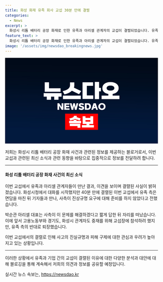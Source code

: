 ```yaml
---
title: 화성 화재 유족 회사 교섭 30분 만에 결렬
categories:
  - News
excerpt: >
  화성시 리튬 배터리 공장 화재로 인한 유족과 아리셀 관계자의 교섭이 결렬되었습니다. 유족 교섭단과 회사 대표는 오늘 화성시청에서 40분간 대화를 시도했으나 합의에 이르지 못했습니다. 유족 측은 사측이 진상규명에 대해 준비를 하지 않았다며 불만을 토로했고, 아리셀 대표는 문제를 해결하겠다는 짧은 발언 후 자리를 떴습니다. 고용노동부와 경기도, 화성시 관계자도 중재를 시도했으나 유족 측 반대로 퇴장했습니다.
feature_text: >
  화성시 리튬 배터리 공장 화재로 인한 유족과 아리셀 관계자의 교섭이 결렬되었습니다. 유족 교섭단과 회사 대표는 오늘 화성시청에서 40분간 대화를 시도했으나 합의에 이르지 못했습니다. 유족 측은 사측이 진상규명에 대해 준비를 하지 않았다며 불만을 토로했고, 아리셀 대표는 문제를 해결하겠다는 짧은 발언 후 자리를 떴습니다. 고용노동부와 경기도, 화성시 관계자도 중재를 시도했으나 유족 측 반대로 퇴장했습니다.
image: '/assets/img/newsdao_breakingnews.jpg'
---
```


<p><img src="/assets/img/newsdao_breakingnews.jpg" alt="ranknews 속보" /></p>

<p>저희는 화성시 리튬 배터리 공장 화재 사건과 관련된 정보를 제공하는 블로거로서, 이번 교섭과 관련된 최신 소식과 관련 동향을 바탕으로 집중적으로 정보를 전달하려 합니다. </p>

<hr />

<h4>화성 리튬 배터리 공장 화재 사건의 최신 소식</h4>

<p>이번 교섭에서 유족과 아리셀 관계자들이 만난 결과, 이견을 보이며 결렬된 사실이 밝혀졌습니다. 화성시청에서 대화를 시작했지만 40분 만에 결렬된 이번 교섭에서 유족 측은 면담을 마친 뒤 기자들과 만나, 사측이 진상규명 요구에 대해 준비를 하지 않았다고 전했습니다. </p>

<p>박순관 아리셀 대표는 사측이 이 문제를 해결하겠다고 짧게 답한 뒤 자리를 떠났습니다. 이에 앞서 고용노동부와 경기도, 화성시 관계자도 중재를 위해 교섭장에 참석하려 했지만, 유족 측의 반대로 퇴장했습니다.</p>

<p>이번 교섭에서의 결렬로 인해 사고의 진실규명과 피해 구제에 대한 관심과 우려가 높아지고 있는 상황입니다. </p>

<hr />

<p>이러한 상황에서 유족과 기업 간의 교섭이 결렬된 이유에 대한 다양한 분석과 대안에 대해 블로깅을 통해 계속해서 저희의 의견과 정보를 공유할 예정입니다.</p>
실시간 뉴스 속보는, <a href="https://newsdao.kr" rel="dofollow">https://newsdao.kr</a>


